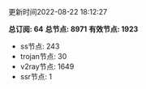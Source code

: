 更新时间2022-08-22 18:12:27

**总订阅: 64**
**总节点: 8971**
**有效节点: 1923**
- ss节点: 243
- trojan节点: 30
- v2ray节点: 1649
- ssr节点: 1
